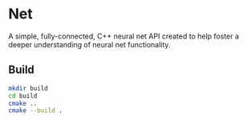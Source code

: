 Net
============

A simple, fully-connected, C++ neural net API created to help foster a deeper understanding of neural net functionality.



Build
-----

```bash
mkdir build
cd build
cmake ..
cmake --build .
```
